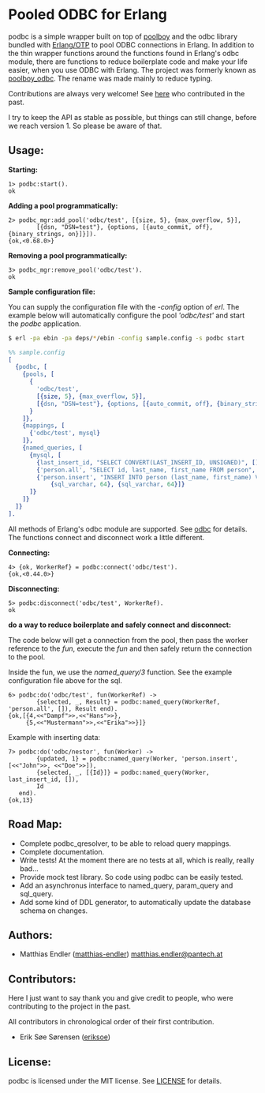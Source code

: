 Pooled ODBC for Erlang
======================

podbc is a simple wrapper built on top of [poolboy](https://github.com/devinus/poolboy) and the odbc library bundled
with [Erlang/OTP](http://www.erlang.org) to pool ODBC connections in Erlang. In addition to the thin wrapper functions
around the functions found in Erlang's odbc module, there are functions to reduce boilerplate code and make your life
easier, when you use ODBC with Erlang. The project was formerly known as [poolboy_odbc](https://github.com/pannonia-technologies/poolboy_odbc).
The rename was made mainly to reduce typing.

Contributions are always very welcome! See [here](#contributors) who contributed in the past.

I try to keep the API as stable as possible, but things can still change, before we reach version 1. So please be aware
of that.

Usage:
------

**Starting:**

```erl-sh
1> podbc:start().
ok
```

**Adding a pool programmatically:**

```erl-sh
2> podbc_mgr:add_pool('odbc/test', [{size, 5}, {max_overflow, 5}],
        [{dsn, "DSN=test"}, {options, [{auto_commit, off}, {binary_strings, on}]}]).
{ok,<0.68.0>}
```

**Removing a pool programmatically:**

```erl-sh
3> podbc_mgr:remove_pool('odbc/test').
ok
```

**Sample configuration file:**

You can supply the configuration file with the *-config* option of *erl*. The example below will automatically configure
the pool *'odbc/test'* and start the *podbc* application.

```bash
$ erl -pa ebin -pa deps/*/ebin -config sample.config -s podbc start
```

```erl
%% sample.config
[
  {podbc, [
    {pools, [
      {
        'odbc/test',
        [{size, 5}, {max_overflow, 5}],
        [{dsn, "DSN=test"}, {options, [{auto_commit, off}, {binary_strings, on}]}]
      }
    ]},
    {mappings, [
      {'odbc/test', mysql}
    ]},
    {named_queries, [
      {mysql, [
        {last_insert_id, "SELECT CONVERT(LAST_INSERT_ID, UNSIGNED)", []},
        {'person.all', "SELECT id, last_name, first_name FROM person", []},
        {'person.insert', "INSERT INTO person (last_name, first_name) VALUES (?, ?)", [
            {sql_varchar, 64}, {sql_varchar, 64}]}
      ]}
    ]}
  ]}
].
```

All methods of Erlang's odbc module are supported. See [odbc](http://www.erlang.org/doc/man/odbc.html) for details. The functions
connect and disconnect work a little different.

**Connecting:**

```erl-sh
4> {ok, WorkerRef} = podbc:connect('odbc/test').
{ok,<0.44.0>}
```

**Disconnecting:**

```erl-sh
5> podbc:disconnect('odbc/test', WorkerRef).
ok
```

**do a way to reduce boilerplate and safely connect and disconnect:**

The code below will get a connection from the pool, then pass the worker reference to the *fun*, execute the *fun* and
then safely return the connection to the pool.

Inside the fun, we use the *named_query/3* function. See the example configuration file above for the sql.

```erl-sh
6> podbc:do('odbc/test', fun(WorkerRef) ->
        {selected, _, Result} = podbc:named_query(WorkerRef, 'person.all', []), Result end).
{ok,[{4,<<"Dampf">>,<<"Hans">>},
     {5,<<"Mustermann">>,<<"Erika">>}]}
```

Example with inserting data:

```erl-sh
7> podbc:do('odbc/nestor', fun(Worker) ->
        {updated, 1} = podbc:named_query(Worker, 'person.insert', [<<"John">>, <<"Doe">>]),
        {selected, _, [{Id}]} = podbc:named_query(Worker, last_insert_id, []),
        Id
   end).
{ok,13}
```

Road Map:
---------

- Complete podbc_qresolver, to be able to reload query mappings.
- Complete documentation.
- Write tests! At the moment there are no tests at all, which is really, really bad...
- Provide mock test library. So code using podbc can be easily tested.
- Add an asynchronus interface to named_query, param_query and sql_query.
- Add some kind of DDL generator, to automatically update the database schema on changes.

Authors:
--------

- Matthias Endler ([matthias-endler](https://github.com/matthias-endler)) <matthias.endler@pantech.at>

Contributors:
-------------

Here I just want to say thank you and give credit to people, who were contributing to the project in the past.

All contributors in chronological order of their first contribution.

- Erik Søe Sørensen ([eriksoe](https://github.com/eriksoe))

License:
--------

podbc is licensed under the MIT license. See [LICENSE](LICENSE) for details.
